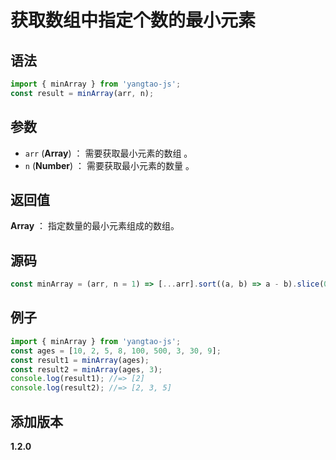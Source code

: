 # 获取数组中指定个数的最小元素

## 语法

```js
import { minArray } from 'yangtao-js';
const result = minArray(arr, n);
```

## 参数

- `arr` (**Array**) ： 需要获取最小元素的数组 。
- `n` (**Number**) ： 需要获取最小元素的数量 。

## 返回值

**Array** ： 指定数量的最小元素组成的数组。

## 源码

```js
const minArray = (arr, n = 1) => [...arr].sort((a, b) => a - b).slice(0, n);
```

## 例子

```js
import { minArray } from 'yangtao-js';
const ages = [10, 2, 5, 8, 100, 500, 3, 30, 9];
const result1 = minArray(ages);
const result2 = minArray(ages, 3);
console.log(result1); //=> [2]
console.log(result2); //=> [2, 3, 5]
```

## 添加版本

**1.2.0**
